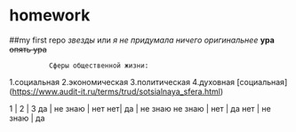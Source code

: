 # homework
##my first repo *звезды* или _я не придумала ничего оригинальнее_
__ура__
~~опять ура~~


              Сферы общественной жизни:
 1.социальная
 2.экономическая
 3.политическая
 4.духовная 
[социальная] (https://www.audit-it.ru/terms/trud/sotsialnaya_sfera.html)



 [](https://www.google.com/search?q=%D0%B4%D1%80%D1%83%D0%B7%D1%8C%D1%8F+%D1%81%D0%B5%D1%80%D0%B8%D0%B0%D0%BB&source=lnms&tbm=isch&sa=X&ved=2ahUKEwiMuuX285zmAhXFo4sKHbKEC0sQ_AUoAnoECA0QBA&biw=1536&bih=706#imgrc=xvK1nxniOSJSrM:)
 
 
 1 | 2 | 3
 да | не знаю | нет
 нет| да | не знаю
 не знаю | нет | да
 нет | не знаю | да
